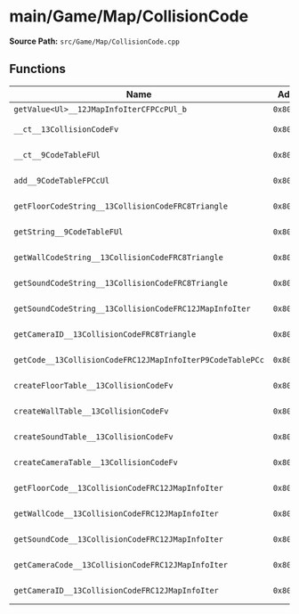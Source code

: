# main/Game/Map/CollisionCode

**Source Path:** `src/Game/Map/CollisionCode.cpp`

## Functions

| Name | Address | Match % |
|------|---------|---------|
| `getValue<Ul>__12JMapInfoIterCFPCcPUl_b` | `0x801750F8` | :x: (0.0%) |
| `__ct__13CollisionCodeFv` | `0x8017515C` | :white_check_mark: (100.0%) |
| `__ct__9CodeTableFUl` | `0x801751B8` | :white_check_mark: (100.0%) |
| `add__9CodeTableFPCcUl` | `0x80175220` | :white_check_mark: (100.0%) |
| `getFloorCodeString__13CollisionCodeFRC8Triangle` | `0x8017529C` | :x: (72.0%) |
| `getString__9CodeTableFUl` | `0x801752F8` | :white_check_mark: (100.0%) |
| `getWallCodeString__13CollisionCodeFRC8Triangle` | `0x8017533C` | :x: (72.0%) |
| `getSoundCodeString__13CollisionCodeFRC8Triangle` | `0x80175398` | :x: (84.2%) |
| `getSoundCodeString__13CollisionCodeFRC12JMapInfoIter` | `0x801753DC` | :white_check_mark: (100.0%) |
| `getCameraID__13CollisionCodeFRC8Triangle` | `0x801754A4` | :x: (84.2%) |
| `getCode__13CollisionCodeFRC12JMapInfoIterP9CodeTablePCc` | `0x801754E8` | :white_check_mark: (100.0%) |
| `createFloorTable__13CollisionCodeFv` | `0x801755E0` | :x: (79.4%) |
| `createWallTable__13CollisionCodeFv` | `0x80175860` | :x: (85.7%) |
| `createSoundTable__13CollisionCodeFv` | `0x80175940` | :x: (83.3%) |
| `createCameraTable__13CollisionCodeFv` | `0x80175A90` | :white_check_mark: (100.0%) |
| `getFloorCode__13CollisionCodeFRC12JMapInfoIter` | `0x80175AF8` | :white_check_mark: (100.0%) |
| `getWallCode__13CollisionCodeFRC12JMapInfoIter` | `0x80175B08` | :white_check_mark: (100.0%) |
| `getSoundCode__13CollisionCodeFRC12JMapInfoIter` | `0x80175B18` | :white_check_mark: (100.0%) |
| `getCameraCode__13CollisionCodeFRC12JMapInfoIter` | `0x80175B28` | :white_check_mark: (100.0%) |
| `getCameraID__13CollisionCodeFRC12JMapInfoIter` | `0x80175B38` | :white_check_mark: (100.0%) |